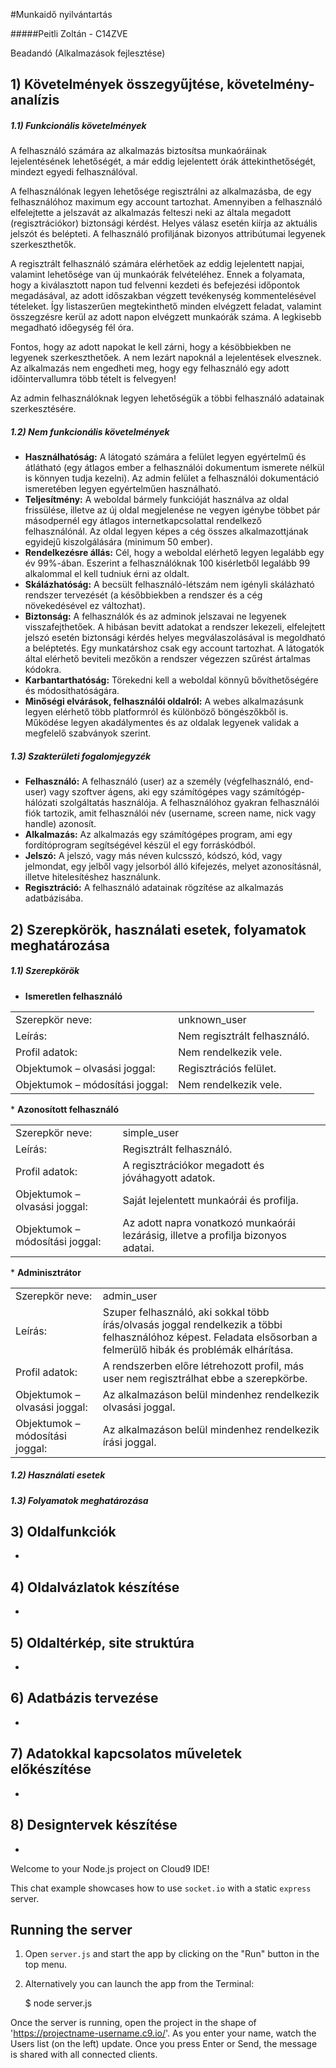 #Munkaidő nyilvántartás

#####Peitli Zoltán - C14ZVE

Beadandó (Alkalmazások fejlesztése)

## 1) Követelmények összegyűjtése, követelmény-analízis

#####   1.1) Funkcionális követelmények
   
   A felhasználó számára az alkalmazás biztosítsa munkaóráinak lejelentésének lehetőségét, a már eddig lejelentett órák áttekinthetőségét, mindezt egyedi felhasználóval.
   
   A felhasználónak legyen lehetősége regisztrálni az alkalmazásba, de egy felhasználóhoz maximum egy account tartozhat. Amennyiben a felhasználó elfelejtette a jelszavát az alkalmazás felteszi neki az általa megadott (regisztrációkor) biztonsági kérdést. Helyes válasz esetén kiírja az aktuális jelszót és belépteti. A felhasználó profiljának bizonyos attribútumai legyenek szerkeszthetők.
   
   A regisztrált felhasználó számára elérhetőek az eddig lejelentett napjai, valamint lehetősége van új munkaórák felvételéhez. Ennek a folyamata, hogy a kiválasztott napon tud felvenni kezdeti és befejezési időpontok megadásával, az adott időszakban végzett tevékenység kommentelésével tételeket. Így listaszerűen megtekinthető minden elvégzett feladat, valamint összegzésre kerül az adott napon elvégzett munkaórák száma. A legkisebb megadható időegység fél óra.
   
   Fontos, hogy az adott napokat le kell zárni, hogy a késöbbiekben ne legyenek szerkeszthetőek. A nem lezárt napoknál a lejelentések elvesznek. Az alkalmazás nem engedheti meg, hogy egy felhasználó egy adott időintervallumra több tételt is felvegyen!
   
   Az admin felhasználóknak legyen lehetőségük a többi felhasználó adatainak szerkesztésére.

#####   1.2) Nem funkcionális követelmények


   * <b>Használhatóság:</b> A látogató számára a felület legyen egyértelmű és átlátható (egy átlagos ember a felhasználói dokumentum ismerete nélkül is könnyen tudja kezelni). Az admin felület a felhasználói dokumentáció ismeretében legyen egyértelműen használható.
   * <b>Teljesítmény:</b> A weboldal bármely funkcióját használva az oldal frissülése, illetve az új oldal megjelenése ne vegyen igénybe többet pár másodpernél egy átlagos internetkapcsolattal rendelkező felhasználónál. Az oldal legyen képes a cég összes alkalmazottjának egyidejű kiszolgálására (minimum 50 ember).
   * <b>Rendelkezésre állás:</b> Cél, hogy a weboldal elérhető legyen legalább egy év 99%-ában. Eszerint a felhasználóknak 100 kisérletből legalább 99 alkalommal el kell tudniuk érni az oldalt.
   * <b>Skálázhatóság:</b> A becsült felhasználó-létszám nem igényli skálázható rendszer tervezését (a későbbiekben a rendszer és a cég növekedésével ez változhat).
   * <b>Biztonság:</b> A felhasználók és az adminok jelszavai ne legyenek visszafejthetőek. A hibásan bevitt adatokat a rendszer lekezeli, elfelejtett jelszó esetén biztonsági kérdés helyes megválaszolásával is megoldható a beléptetés. Egy munkatárshoz csak egy account tartozhat. A látogatók által elérhető beviteli mezőkön a rendszer végezzen szűrést ártalmas kódokra.
   * <b>Karbantarthatóság:</b> Törekedni kell a weboldal könnyű bővíthetőségére és módosíthatóságára.
   * <b>Minőségi elvárások, felhasználói oldalról:</b> A webes alkalmazásunk legyen elérhető több platformról és különböző böngészőkből is. Működése legyen akadálymentes és az oldalak legyenek validak a megfelelő szabványok szerint.

#####   1.3) Szakterületi fogalomjegyzék

   * <b>Felhasználó:</b> A felhasználó (user) az a személy (végfelhasználó, end-user) vagy szoftver ágens, aki egy számítógépes vagy számítógép-hálózati szolgáltatás használója. A felhasználóhoz gyakran felhasználói fiók tartozik, amit felhasználói név (username, screen name, nick vagy handle) azonosít.
   * <b>Alkalmazás:</b> Az alkalmazás egy számítógépes program, ami egy fordítóprogram segítségével készül el egy forráskódból.
   * <b>Jelszó:</b> A jelszó, vagy más néven kulcsszó, kódszó, kód, vagy jelmondat, egy jelből vagy jelsorból álló kifejezés, melyet azonosításnál, illetve hitelesítéshez használunk.
   * <b>Regisztráció:</b> A felhasználó adatainak rögzítése az alkalmazás adatbázisába.

## 2) Szerepkörök, használati esetek, folyamatok meghatározása

#####   1.1) Szerepkörök
   * <b>Ismeretlen felhasználó</b>
<table>
   <tr>
      <td>Szerepkör neve:</td>
      <td>unknown_user</td>
   </tr>
   <tr>
      <td>Leírás:</td>
      <td>Nem regisztrált felhasználó.</td>
   </tr>
   <tr>
      <td>Profil adatok:</td>
      <td>Nem rendelkezik vele.</td>
   </tr>
   <tr>
      <td>Objektumok – olvasási joggal:</td>
      <td>Regisztrációs felület.</td>
   </tr>
   <tr>
      <td>Objektumok – módosítási joggal:</td>
      <td>Nem rendelkezik vele.</td>
   </tr>
</table>
   * <b>Azonosított felhasználó</b>
<table>
   <tr>
      <td>Szerepkör neve:</td>
      <td>simple_user</td>
   </tr>
   <tr>
      <td>Leírás:</td>
      <td>Regisztrált felhasználó.</td>
   </tr>
   <tr>
      <td>Profil adatok:</td>
      <td>A regisztrációkor megadott és jóváhagyott adatok.</td>
   </tr>
   <tr>
      <td>Objektumok – olvasási joggal:</td>
      <td>Saját lejelentett munkaórái és profilja.</td>
   </tr>
   <tr>
      <td>Objektumok – módosítási joggal:</td>
      <td>Az adott napra vonatkozó munkaórái lezárásig, illetve a profilja bizonyos adatai.</td>
   </tr>
</table>
   * <b>Adminisztrátor</b>
<table>
   <tr>
      <td>Szerepkör neve:</td>
      <td>admin_user</td>
   </tr>
   <tr>
      <td>Leírás:</td>
      <td>Szuper felhasználó, aki sokkal több írás/olvasás joggal rendelkezik a többi felhasználóhoz képest. Feladata elsősorban a felmerülő hibák és problémák elhárítása.</td>
   </tr>
   <tr>
      <td>Profil adatok:</td>
      <td>A rendszerben előre létrehozott profil, más user nem regisztrálhat ebbe a szerepkörbe.</td>
   </tr>
   <tr>
      <td>Objektumok – olvasási joggal:</td>
      <td>Az alkalmazáson belül mindenhez rendelkezik olvasási joggal.</td>
   </tr>
   <tr>
      <td>Objektumok – módosítási joggal:</td>
      <td>Az alkalmazáson belül mindenhez rendelkezik írási joggal.</td>
   </tr>
</table>

#####   1.2) Használati esetek

#####   1.3) Folyamatok meghatározása

## 3) Oldalfunkciók
-
## 4) Oldalvázlatok készítése
-
## 5) Oldaltérkép, site struktúra
-
## 6) Adatbázis tervezése
-
## 7) Adatokkal kapcsolatos műveletek előkészítése
-
## 8) Designtervek készítése
-


Welcome to your Node.js project on Cloud9 IDE!

This chat example showcases how to use `socket.io` with a static `express` server.

## Running the server

1) Open `server.js` and start the app by clicking on the "Run" button in the top menu.

2) Alternatively you can launch the app from the Terminal:

    $ node server.js

Once the server is running, open the project in the shape of 'https://projectname-username.c9.io/'. As you enter your name, watch the Users list (on the left) update. Once you press Enter or Send, the message is shared with all connected clients.
